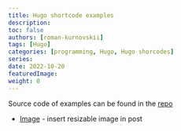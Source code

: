 ```yaml
---
title: Hugo shortcode examples
description:
toc: false
authors: [roman-kurnovskii]
tags: [Hugo]
categories: [programming, Hugo, Hugo shorcodes]
series:
date: 2022-10-20
featuredImage:
weight: 0
---
```


Source code of examples can be found in the [repo](https://github.com/romankurnovskii/awesome-hugo-shortcodes)


- [Image](img) - insert resizable image in post
